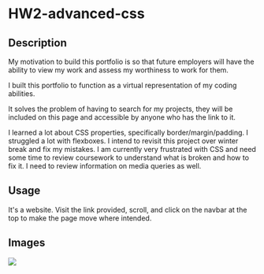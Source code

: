 # HW2-advanced-css

## Description

My motivation to build this portfolio is so that future employers will have the ability to view my work and assess my worthiness to work for them.

I built this portfolio to function as a virtual representation of my coding abilities.

It solves the problem of having to search for my projects, they will be included on this page and accessible by anyone who has the link to it.

I learned a lot about CSS properties, specifically border/margin/padding. I struggled a lot with flexboxes. I intend to revisit this project over winter break and fix my mistakes. I am currently very frustrated with CSS and need some time to review coursework to understand what is broken and how to fix it. I need to review information on media queries as well.

## Usage 

It's a website. Visit the link provided, scroll, and click on the navbar at the top to make the page move where intended. 

## Images

<img src="images/screenshot.png">
